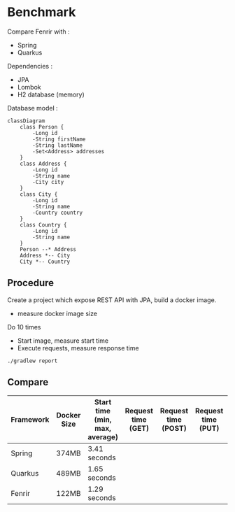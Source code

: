 # Benchmark

Compare Fenrir with :

- Spring
- Quarkus

Dependencies :

- JPA
- Lombok
- H2 database (memory)

Database model :

```mermaid
classDiagram
    class Person {
        -Long id
        -String firstName
        -String lastName
        -Set<Address> addresses
    }
    class Address {
        -Long id
        -String name
        -City city
    }
    class City {
        -Long id
        -String name
        -Country country
    }
    class Country {
        -Long id
        -String name
    }
    Person --* Address
    Address *-- City
    City *-- Country
```

## Procedure

Create a project which expose REST API with JPA, build a docker image.

- measure docker image size

Do 10 times

- Start image, measure start time
- Execute requests, measure response time

```shell
./gradlew report
```

## Compare

| Framework | Docker Size | Start time (min, max, average) | Request time (GET) | Request time (POST) | Request time (PUT) | Request time (DELETE) |
|-----------|-------------|--------------------------------|--------------------|---------------------|--------------------|-----------------------|
| Spring    | 374MB       | 3.41 seconds                   |                    |                     |                    |                       |
| Quarkus   | 489MB       | 1.65 seconds                   |                    |                     |                    |                       |
| Fenrir    | 122MB       | 1.29 seconds                   |                    |                     |                    |                       |
